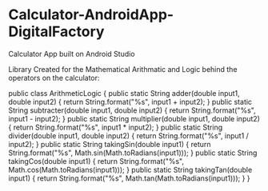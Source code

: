 # Calculator-AndroidApp-DigitalFactory
Calculator App built on Android Studio

Library Created for the Mathematical Arithmatic and Logic behind the operators on the calculator:

public class ArithmeticLogic {
    public static String adder(double input1, double input2) {
        return String.format("%s", input1 + input2);
    }
    public static String subtracter(double input1, double input2) {
        return String.format("%s", input1 - input2);
    }
    public static String multiplier(double input1, double input2) {
        return String.format("%s", input1 * input2);
    }
    public static String divider(double input1, double input2) {
        return String.format("%s", input1 / input2);
    }
    public static String takingSin(double input1) {
        return String.format("%s", Math.sin(Math.toRadians(input1)));
    }
    public static String takingCos(double input1) {
        return String.format("%s", Math.cos(Math.toRadians(input1)));
    }
    public static String takingTan(double input1) {
        return String.format("%s", Math.tan(Math.toRadians(input1)));
    }
}
